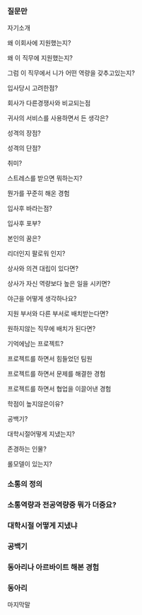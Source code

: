 ### 질문만



자기소개



왜 이회사에 지원했는지?

왜 이 직무에 지원했는지?

그럼 이 직무에서 니가 어떤 역량을 갖추고있는지?

입사당시 고려한점?



회사가 다른경쟁사와 비교되는점

귀사의 서비스를 사용하면서 든 생각은?



성격의 장점?

성격의 단점?

취미?

스트레스를 받으면 뭐하는지?

뭔가를 꾸준히 해온 경험



입사후 바라는점?

입사후 포부?

본인의 꿈은?

리더인지 팔로워 인지?



상사와 의견 대립이 있다면?

상사가 자신 역량보다 높은 일을 시키면?



야근을 어떻게 생각하나요?

지원 부서와 다른 부서로 배치받는다면?

원하지않는 직무에 배치가 된다면?



기억에남는 프로젝트?

프로젝트를 하면서 힘들었던 팀원

프로젝트를 하면서 문제를 해결한 경험

프로젝트를 하면서 협업을 이끌어낸 경험



학점이 높지않은이유?

공백기?

대학시절어떻게 지냈는지?



존경하는 인물?

롤모델이 있는지?



### 소통의 정의



### 소통역량과 전공역량중 뭐가 더중요?





### 대학시절 어떻게 지냈냐



### 공백기



### 동아리나 아르바이트 해본 경험



### 동아리





마지막말